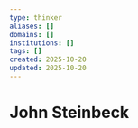 ```yaml
---
type: thinker
aliases: []
domains: []
institutions: []
tags: []
created: 2025-10-20
updated: 2025-10-20
---
```


# John Steinbeck


